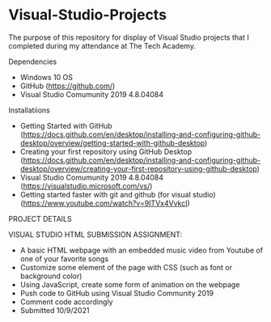 # Visual-Studio-Projects

The purpose of this repository for display of Visual Studio projects that I completed during my attendance at The Tech Academy.

Dependencies

* Windows 10 OS
* GitHub (https://github.com/)
* Visual Studio Comumunity 2019 4.8.04084



Installatiions

* Getting Started with GitHub (https://docs.github.com/en/desktop/installing-and-configuring-github-desktop/overview/getting-started-with-github-desktop)
* Creating your first repository using GitHub Desktop (https://docs.github.com/en/desktop/installing-and-configuring-github-desktop/overview/creating-your-first-repository-using-github-desktop)
* Visual Studio Comumunity 2019 4.8.04084 (https://visualstudio.microsoft.com/vs/)
* Getting started faster with git and github (for visual studio) (https://www.youtube.com/watch?v=9ITVx4VvkcI)


PROJECT DETAILS

VISUAL STUDIO HTML SUBMISSION ASSIGNMENT:

* A basic HTML webpage with an embedded music video from Youtube of one of your favorite songs
* Customize some element of the page with CSS (such as font or background color)
* Using JavaScript, create some form of animation on the webpage
* Push code to GitHub using Visual Studio Community 2019
* Comment code accordingly
* Submitted 10/9/2021
